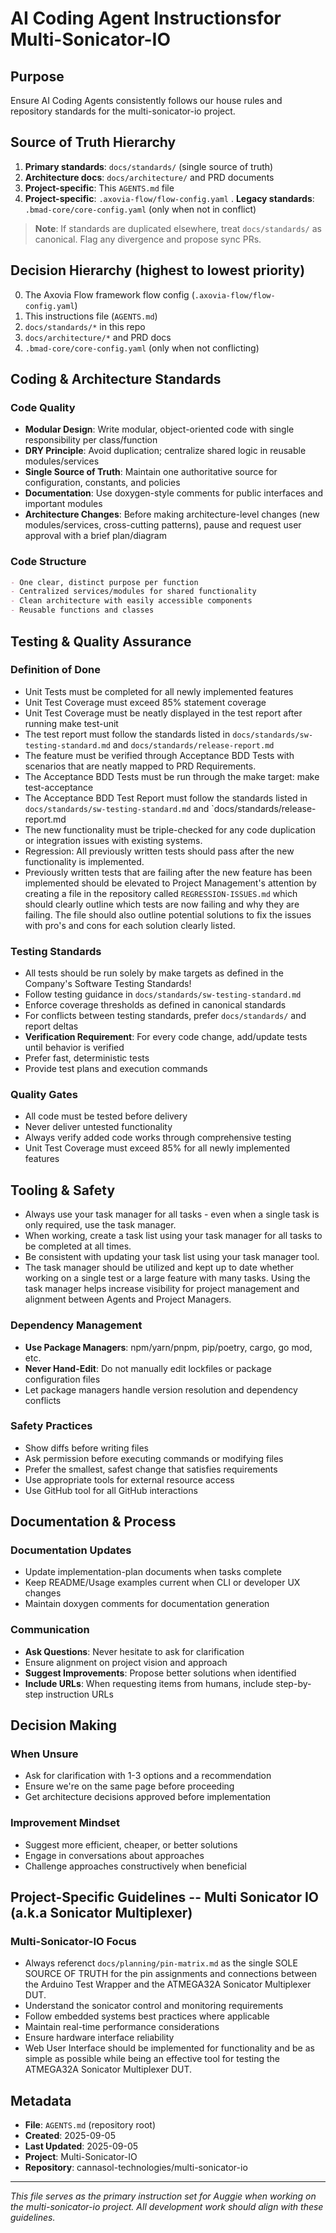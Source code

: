 # AI Coding Agent Instructionsfor Multi-Sonicator-IO

## Purpose

Ensure AI Coding Agents consistently follows our house rules and repository standards for the multi-sonicator-io project.

## Source of Truth Hierarchy

1. **Primary standards**: `docs/standards/` (single source of truth)
2. **Architecture docs**: `docs/architecture/` and PRD documents
3. **Project-specific**: This `AGENTS.md` file
4. **Project-specific**: `.axovia-flow/flow-config.yaml`
. **Legacy standards**: `.bmad-core/core-config.yaml` (only when not in conflict)

> **Note**: If standards are duplicated elsewhere, treat `docs/standards/` as canonical. Flag any divergence and propose sync PRs.

## Decision Hierarchy (highest to lowest priority)

0. The Axovia Flow framework flow config (`.axovia-flow/flow-config.yaml`)
1. This instructions file (`AGENTS.md`)
2. `docs/standards/*` in this repo
3. `docs/architecture/*` and PRD docs
4. `.bmad-core/core-config.yaml` (only when not conflicting)

## Coding & Architecture Standards

### Code Quality

- **Modular Design**: Write modular, object-oriented code with single responsibility per class/function
- **DRY Principle**: Avoid duplication; centralize shared logic in reusable modules/services
- **Single Source of Truth**: Maintain one authoritative source for configuration, constants, and policies
- **Documentation**: Use doxygen-style comments for public interfaces and important modules
- **Architecture Changes**: Before making architecture-level changes (new modules/services, cross-cutting patterns), pause and request user approval with a brief plan/diagram

### Code Structure

```markdown
- One clear, distinct purpose per function
- Centralized services/modules for shared functionality
- Clean architecture with easily accessible components
- Reusable functions and classes
```

## Testing & Quality Assurance

### Definition of Done

- Unit Tests must be completed for all newly implemented features
- Unit Test Coverage must exceed 85% statement coverage
- Unit Test Coverage must be neatly displayed in the test report after running make test-unit
- The test report must follow the standards listed in `docs/standards/sw-testing-standard.md` and `docs/standards/release-report.md`
- The feature must be verified through Acceptance BDD Tests with scenarios that are neatly mapped to PRD Requirements.
- The Acceptance BDD Tests must be run through the make target: make test-acceptance
- The Acceptance BDD Test Report must follow the standards listed in `docs/standards/sw-testing-standard.md` and `docs/standards/release-report.md
- The new functionality must be triple-checked for any code duplication or integration issues with existing systems.
- Regression: All previously written tests should pass after the new functionality is implemented.
- Previously written tests that are failing after the new feature has been implemented should be elevated to Project Management's attention by creating a file in the repository called `REGRESSION-ISSUES.md` which should clearly outline which tests are now failing and why they are failing.  The file should also outline potential solutions to fix the issues with pro's and cons for each solution clearly listed.

### Testing Standards

- All tests should be run solely by make targets as defined in the Company's Software Testing Standards!
- Follow testing guidance in `docs/standards/sw-testing-standard.md`
- Enforce coverage thresholds as defined in canonical standards
- For conflicts between testing standards, prefer `docs/standards/` and report deltas
- **Verification Requirement**: For every code change, add/update tests until behavior is verified
- Prefer fast, deterministic tests
- Provide test plans and execution commands

### Quality Gates

- All code must be tested before delivery
- Never deliver untested functionality
- Always verify added code works through comprehensive testing
- Unit Test Coverage must exceed 85% for all newly implemented features

## Tooling & Safety

- Always use your task manager for all tasks - even when a single task is only required, use the task manager.
- When working, create a task list using your task manager for all tasks to be completed at all times.
- Be consistent with updating your task list using your task manager tool.
- The task manager should be utilized and kept up to date whether working on a single test or a large feature with many tasks.  Using the task manager helps increase visibility for project management and alignment between Agents and Project Managers.

### Dependency Management

- **Use Package Managers**: npm/yarn/pnpm, pip/poetry, cargo, go mod, etc.
- **Never Hand-Edit**: Do not manually edit lockfiles or package configuration files
- Let package managers handle version resolution and dependency conflicts

### Safety Practices

- Show diffs before writing files
- Ask permission before executing commands or modifying files
- Prefer the smallest, safest change that satisfies requirements
- Use appropriate tools for external resource access
- Use GitHub tool for all GitHub interactions

## Documentation & Process

### Documentation Updates

- Update implementation-plan documents when tasks complete
- Keep README/Usage examples current when CLI or developer UX changes
- Maintain doxygen comments for documentation generation

### Communication

- **Ask Questions**: Never hesitate to ask for clarification
- Ensure alignment on project vision and approach
- **Suggest Improvements**: Propose better solutions when identified
- **Include URLs**: When requesting items from humans, include step-by-step instruction URLs

## Decision Making

### When Unsure

- Ask for clarification with 1-3 options and a recommendation
- Ensure we're on the same page before proceeding
- Get architecture decisions approved before implementation

### Improvement Mindset

- Suggest more efficient, cheaper, or better solutions
- Engage in conversations about approaches
- Challenge approaches constructively when beneficial

## Project-Specific Guidelines -- Multi Sonicator IO (a.k.a Sonicator Multiplexer)

### Multi-Sonicator-IO Focus

- Always referenct `docs/planning/pin-matrix.md` as the single SOLE SOURCE OF TRUTH for the pin assignments and connections between the Arduino Test Wrapper and the ATMEGA32A Sonicator Multiplexer DUT.
- Understand the sonicator control and monitoring requirements
- Follow embedded systems best practices where applicable
- Maintain real-time performance considerations
- Ensure hardware interface reliability
- Web User Interface should be implemented for functionality and be as simple as possible while being an effective tool for testing the ATMEGA32A Sonicator Multiplexer DUT.

## Metadata

- **File**: `AGENTS.md` (repository root)
- **Created**: 2025-09-05
- **Last Updated**: 2025-09-05
- **Project**: Multi-Sonicator-IO
- **Repository**: cannasol-technologies/multi-sonicator-io

---

*This file serves as the primary instruction set for Auggie when working on the multi-sonicator-io project. All development work should align with these guidelines.*

